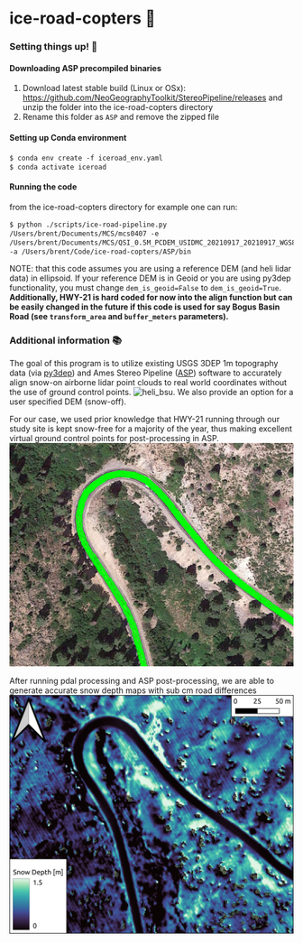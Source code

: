 # ice-road-copters :helicopter:

###  Setting things up! :hammer:
#### Downloading ASP precompiled binaries
1. Download latest stable build (Linux or OSx): https://github.com/NeoGeographyToolkit/StereoPipeline/releases and unzip the folder into the ice-road-copters directory
2. Rename this folder as `ASP` and remove the zipped file


#### Setting up Conda environment 

```
$ conda env create -f iceroad_env.yaml
$ conda activate iceroad
```

#### Running the code
from the ice-road-copters directory for example one can run:
```
$ python ./scripts/ice-road-pipeline.py /Users/brent/Documents/MCS/mcs0407 -e /Users/brent/Documents/MCS/QSI_0.5M_PCDEM_USIDMC_20210917_20210917_WGS84_proj.tif -a /Users/brent/Code/ice-road-copters/ASP/bin 
```
NOTE: that this code assumes you are using a reference DEM (and heli lidar data) in ellipsoid. If your reference DEM is in Geoid or you are using py3dep functionality, you must change `dem_is_geoid=False` to `dem_is_geoid=True`. **Additionally, HWY-21 is hard coded for now into the align function but can be easily changed in the future if this code is used for say Bogus Basin Road (see `transform_area` and `buffer_meters` parameters).**


###  Additional information :books:
The goal of this program is to utilize existing USGS 3DEP 1m topography data (via [py3dep](https://github.com/hyriver/py3dep)) and Ames Stereo Pipeline ([ASP](https://github.com/NeoGeographyToolkit/StereoPipeline)) software to accurately align snow-on airborne lidar point clouds to real world coordinates without the use of ground control points.
![heli_bsu](./docs/heli.png). We also provide an option for a user specified DEM (snow-off).

For our case, we used prior knowledge that HWY-21 running through our study site is kept snow-free for a majority of the year, thus making excellent virtual ground control points for post-processing in ASP.
![roads](./docs/roads.png)

After running pdal processing and ASP post-processing, we are able to generate accurate snow depth maps with sub cm road differences
![snow](./docs/snow.jpeg)